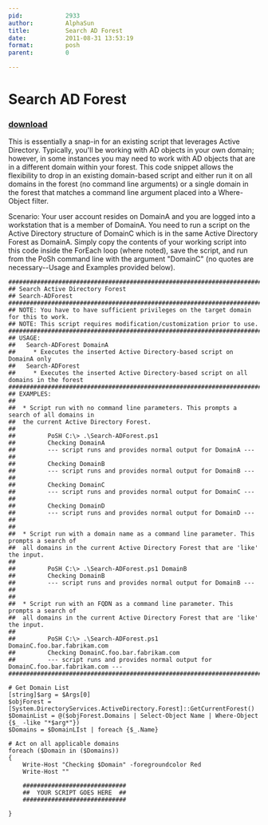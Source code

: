 ```yaml
---
pid:            2933
author:         AlphaSun
title:          Search AD Forest
date:           2011-08-31 13:53:19
format:         posh
parent:         0

---
```


# Search AD Forest

### [download](Scripts\2933.ps1)

This is essentially a snap-in for an existing script that leverages Active Directory. Typically, you'll be working with AD objects in your own domain; however, in some instances you may need to work with AD objects that are in a different domain within your forest. This code snippet allows the flexibility to drop in an existing domain-based script and either run it on all domains in the forest (no command line arguments) or a single domain in the forest that matches a command line argument placed into a Where-Object filter.

Scenario: Your user account resides on DomainA and you are logged into a workstation that is a member of DomainA. You need to run a script on the Active Directory structure of DomainC which is in the same Active Directory Forest as DomainA. Simply copy the contents of your working script into this code inside the ForEach loop (where noted), save the script, and run from the PoSh command line with the argument "DomainC" (no quotes are necessary--Usage and Examples provided below).

```posh
########################################################################################
## Search Active Directory Forest
## Search-ADForest
########################################################################################
## NOTE: You have to have sufficient privileges on the target domain for this to work.
## NOTE: This script requires modification/customization prior to use.
########################################################################################
## USAGE:
##   Search-ADForest DomainA
##     * Executes the inserted Active Directory-based script on DomainA only
##   Search-ADForest
##     * Executes the inserted Active Directory-based script on all domains in the forest
########################################################################################
## EXAMPLES:
##
##  * Script run with no command line parameters. This prompts a search of all domains in
##	the current Active Directory Forest.
##
##         PoSH C:\> .\Search-ADForest.ps1
##         Checking DomainA
##         --- script runs and provides normal output for DomainA ---
##
##         Checking DomainB
##         --- script runs and provides normal output for DomainB ---
##
##         Checking DomainC
##         --- script runs and provides normal output for DomainC ---
##
##         Checking DomainD
##         --- script runs and provides normal output for DomainD ---
##
##
##  * Script run with a domain name as a command line parameter. This prompts a search of
##	all domains in the current Active Directory Forest that are 'like' the input.
##
##         PoSH C:\> .\Search-ADForest.ps1 DomainB
##         Checking DomainB
##         --- script runs and provides normal output for DomainB ---
##
##
##  * Script run with an FQDN as a command line parameter. This prompts a search of
##	all domains in the current Active Directory Forest that are 'like' the input.
##
##         PoSH C:\> .\Search-ADForest.ps1 DomainC.foo.bar.fabrikam.com
##         Checking DomainC.foo.bar.fabrikam.com
##         --- script runs and provides normal output for DomainC.foo.bar.fabrikam.com ---
########################################################################################

# Get Domain List
[string]$arg = $Args[0]
$objForest = [System.DirectoryServices.ActiveDirectory.Forest]::GetCurrentForest()
$DomainList = @($objForest.Domains | Select-Object Name | Where-Object {$_ -like "*$arg*"})
$Domains = $DomainLIst | foreach {$_.Name}

# Act on all applicable domains
foreach ($Domain in ($Domains))
{
    Write-Host "Checking $Domain" -foregroundcolor Red
    Write-Host ""

    #############################
    ##  YOUR SCRIPT GOES HERE  ##
    #############################

}

```
